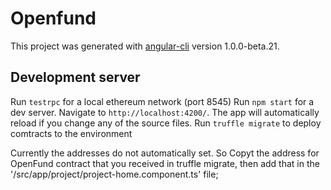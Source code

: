 # Openfund

This project was generated with [angular-cli](https://github.com/angular/angular-cli) version 1.0.0-beta.21.

## Development server
Run `testrpc` for a local ethereum network (port 8545)
Run `npm start` for a dev server. Navigate to `http://localhost:4200/`. The app will automatically reload if you change any of the source files.
Run `truffle migrate` to deploy comtracts to the environment

Currently the addresses do not automatically set. So Copyt the address for OpenFund contract that you received in truffle migrate, then add that in the '/src/app/project/project-home.component.ts' file;